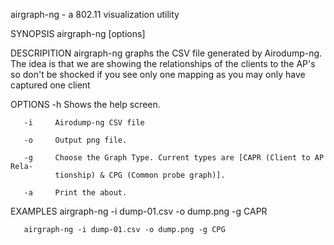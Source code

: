 airgraph-ng - a 802.11 visualization utility

SYNOPSIS
       airgraph-ng [options]

DESCRIPITION
       airgraph-ng  graphs  the  CSV  file generated by Airodump-ng. The idea is
       that we are showing the relationships of the clients to the AP's so don't
       be  shocked if you see only one mapping as you may only have captured one
       client

OPTIONS
       -h     Shows the help screen.

       -i     Airodump-ng CSV file

       -o     Output png file.

       -g     Choose the Graph Type. Current types are [CAPR (Client to AP Rela‐
              tionship) & CPG (Common probe graph)].

       -a     Print the about.

EXAMPLES
       airgraph-ng -i dump-01.csv -o dump.png -g CAPR

       airgraph-ng -i dump-01.csv -o dump.png -g CPG
